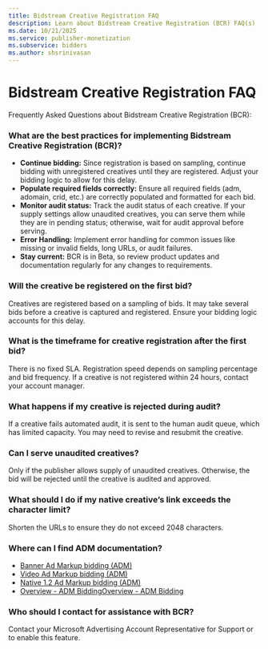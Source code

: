 ```yaml
---
title: Bidstream Creative Registration FAQ
description: Learn about Bidstream Creative Registration (BCR) FAQ(s)
ms.date: 10/21/2025
ms.service: publisher-monetization
ms.subservice: bidders
ms.author: shsrinivasan
---
```


# Bidstream Creative Registration FAQ

Frequently Asked Questions about Bidstream Creative Registration (BCR):


### What are the best practices for implementing Bidstream Creative Registration (BCR)?

- **Continue bidding:** Since registration is based on sampling, continue bidding with unregistered creatives until they are registered. Adjust your bidding logic to allow for this delay.
- **Populate required fields correctly:** Ensure all required fields (adm, adomain, crid, etc.) are correctly populated and formatted for each bid.
- **Monitor audit status:** Track the audit status of each creative. If your supply settings allow unaudited creatives, you can serve them while they are in pending status; otherwise, wait for audit approval before serving.
- **Error Handling:** Implement error handling for common issues like missing or invalid fields, long URLs, or audit failures.
- **Stay current:** BCR is in Beta, so review product updates and documentation regularly for any changes to requirements.

### Will the creative be registered on the first bid? 
Creatives are registered based on a sampling of bids. It may take several bids before a creative is captured and registered. Ensure your bidding logic accounts for this delay.  

 
### What is the timeframe for creative registration after the first bid?   
There is no fixed SLA. Registration speed depends on sampling percentage and bid frequency. If a creative is not registered within 24 hours, contact your account manager.


### What happens if my creative is rejected during audit? 
If a creative fails automated audit, it is sent to the human audit queue, which has limited capacity. You may need to revise and resubmit the creative. 


### Can I serve unaudited creatives?
Only if the publisher allows supply of unaudited creatives. Otherwise, the bid will be rejected until the creative is audited and approved.  

 
### What should I do if my native creative’s link exceeds the character limit?  
Shorten the URLs to ensure they do not exceed 2048 characters.  

 
### Where can I find ADM documentation?  
- [Banner Ad Markup bidding (ADM)](banner-ad-markup-bidding.md)
- [Video Ad Markup bidding (ADM)](video-ad-markup-bidding.md)
- [Native 1.2 Ad Markup bidding (ADM)](native-ad-markup-bidding.md)
- [Overview - ADM BiddingOverview - ADM Bidding](ad-markup-adm-bidding.md)

 
### Who should I contact for assistance with BCR? 
Contact your Microsoft Advertising Account Representative for Support or to enable this feature.
 